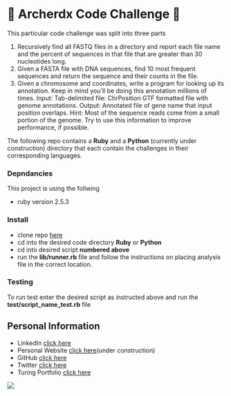 # :microscope: Archerdx Code Challenge :microscope:

This particular code challenge was split into three parts <br />
1. Recursively find all FASTQ files in a directory and report each file name and the percent of sequences in that file that are greater than 30 nucleotides long.
2. Given a FASTA file with DNA sequences, find 10 most frequent sequences and return the sequence and their counts in the file.
3. Given a chromosome and coordinates, write a program for looking up its annotation.  Keep in mind you'll be doing this annotation millions of times.
Input:
Tab-delimited file: Chr<tab>Position
GTF formatted file with genome annotations.
Output:
Annotated file of gene name that input position overlaps.
Hint: Most of the sequence reads come from a small portion of the genome. Try to use this information to improve performance, if possible.

The following repo contains a __Ruby__ and a __Python__ (currently under construction) directory that each contain the challenges in their corresponding languages.





### Depndancies
This project is using the follwing
* ruby version 2.5.3



### Install
* clone repo [here](git@github.com:SiCuellar/archerdx_challenge.git)
* cd into the desired code directory __Ruby__ or __Python__
* cd into desired script __numbered above__
* run the __lib/runner.rb__ file and follow the instructions on placing analysis file in the correct location.

### Testing
To run test enter the desired script as instructed above and run the __test/script_name_test.rb__ file

## Personal Information
* LinkedIn [click here](https://www.linkedin.com/in/silvestre-cuellar/)
* Personal Website [click here](https://silvestrecuellar.dev/)(under construction)
* GitHub [click here](https://github.com/SiCuellar)
* Twitter [click here](https://twitter.com/Silver__Codes)
* Turing Portfolio [click here](https://alumni.turing.io/alumni/silvestre-cuellar)


![](https://media.giphy.com/media/xUA7bazBa69nSu6lPy/giphy.gif)
